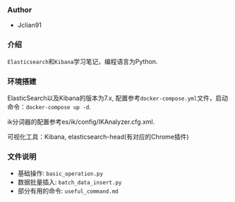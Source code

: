 ### Author

- Jclian91

### 介绍

`Elasticsearch`和`Kibana`学习笔记，编程语言为Python.

### 环境搭建

ElasticSearch以及Kibana的版本为7.x, 配置参考`docker-compose.yml`文件，启动命令：`docker-compose up -d`.

ik分词器的配置参考es/ik/config/IKAnalyzer.cfg.xml.

可视化工具：Kibana, elasticsearch-head(有对应的Chrome插件)

### 文件说明

- 基础操作: `basic_operation.py`
- 数据批量插入: `batch_data_insert.py`
- 部分有用的命令: `useful_command.md`
